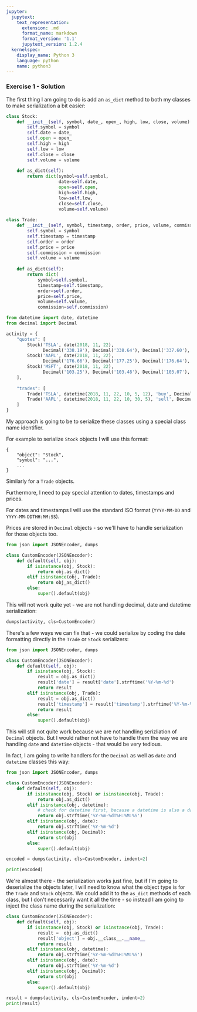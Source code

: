 ```yaml
---
jupyter:
  jupytext:
    text_representation:
      extension: .md
      format_name: markdown
      format_version: '1.1'
      jupytext_version: 1.2.4
  kernelspec:
    display_name: Python 3
    language: python
    name: python3
---
```


### Exercise 1 - Solution


The first thing I am going to do is add an `as_dict` method to both my classes to make serialization a bit easier:

```python
class Stock:
    def __init__(self, symbol, date_, open_, high, low, close, volume):
        self.symbol = symbol
        self.date = date_
        self.open = open_
        self.high = high
        self.low = low
        self.close = close
        self.volume = volume
        
    def as_dict(self):
        return dict(symbol=self.symbol, 
                    date=self.date,
                    open=self.open,
                    high=self.high,
                    low=self.low,
                    close=self.close,
                    volume=self.volume)
        
class Trade:
    def __init__(self, symbol, timestamp, order, price, volume, commission):
        self.symbol = symbol
        self.timestamp = timestamp
        self.order = order
        self.price = price
        self.commission = commission
        self.volume = volume
        
    def as_dict(self):
        return dict(
            symbol=self.symbol,
            timestamp=self.timestamp,
            order=self.order,
            price=self.price,
            volume=self.volume,
            commission=self.commission)
```

```python
from datetime import date, datetime
from decimal import Decimal

activity = {
    "quotes": [
        Stock('TSLA', date(2018, 11, 22), 
              Decimal('338.19'), Decimal('338.64'), Decimal('337.60'), Decimal('338.19'), 365_607),
        Stock('AAPL', date(2018, 11, 22), 
              Decimal('176.66'), Decimal('177.25'), Decimal('176.64'), Decimal('176.78'), 3_699_184),
        Stock('MSFT', date(2018, 11, 22), 
              Decimal('103.25'), Decimal('103.48'), Decimal('103.07'), Decimal('103.11'), 4_493_689)
    ],
    
    "trades": [
        Trade('TSLA', datetime(2018, 11, 22, 10, 5, 12), 'buy', Decimal('338.25'), 100, Decimal('9.99')),
        Trade('AAPL', datetime(2018, 11, 22, 10, 30, 5), 'sell', Decimal('177.01'), 20, Decimal('9.99'))
    ]
}
```

<!-- #region -->
My approach is going to be to serialize these classes using a special class name identifier.

For example to serialize `Stock` objects I will use this format:

```
{
    "object": "Stock",
    "symbol": "...",
    ...
}
```

Similarly for a `Trade` objects.
<!-- #endregion -->

Furthermore, I need to pay special attention to dates, timestamps and prices.

For dates and timestamps I will use the standard ISO format (`YYYY-MM-DD` and `YYYY-MM-DDTHH:MM:SS`).

Prices are stored in `Decimal` objects - so we'll have to handle serialization for those objects too.

```python
from json import JSONEncoder, dumps

class CustomEncoder(JSONEncoder):
    def default(self, obj):
        if isinstance(obj, Stock):
            return obj.as_dict()
        elif isinstance(obj, Trade):
            return obj_as_dict()
        else:
            super().default(obj)
```

This will not work quite yet - we are not handling decimal, date and datetime serialization:

```python
dumps(activity, cls=CustomEncoder)
```

There's a few ways we can fix that - we could serialize by coding the date formatting directly in the `Trade` or `Stock` serializers:

```python
from json import JSONEncoder, dumps

class CustomEncoder(JSONEncoder):
    def default(self, obj):
        if isinstance(obj, Stock):
            result = obj.as_dict()
            result['date'] = result['date'].strftime('%Y-%m-%d')
            return result
        elif isinstance(obj, Trade):
            result = obj.as_dict()
            result['timestamp'] = result['timestamp'].strftime('%Y-%m-%dT%H:%M:%S')
            return result
        else:
            super().default(obj)
```

This will still not quite work because we are not handling serizliation of `Decimal` objects. But I would rather not have to handle them the way we are handling `date` and `datetime` objects - that would be very tedious.

In fact, I am going to write handlers for the `Decimal` as well as `date` and `datetime` classes this way:

```python
from json import JSONEncoder, dumps

class CustomEncoder(JSONEncoder):
    def default(self, obj):
        if isinstance(obj, Stock) or isinstance(obj, Trade):
            return obj.as_dict()
        elif isinstance(obj, datetime):
            # check for datetime first, because a datetime is also a date
            return obj.strftime('%Y-%m-%dT%H:%M:%S')
        elif isinstance(obj, date):
            return obj.strftime('%Y-%m-%d')
        elif isinstance(obj, Decimal):
            return str(obj)
        else:
            super().default(obj)
```

```python
encoded = dumps(activity, cls=CustomEncoder, indent=2)
```

```python
print(encoded)
```

We're almost there - the serialization works just fine, but if I'm going to deserialize the objects later, I will need to know what the object type is for the `Trade` and `Stock` objects. We could add it to the `as_dict` methods of each class, but I don't necessarily want it all the time - so instead I am going to inject the class name during the serialization:

```python
class CustomEncoder(JSONEncoder):
    def default(self, obj):
        if isinstance(obj, Stock) or isinstance(obj, Trade):
            result =  obj.as_dict()
            result['object'] = obj.__class__.__name__
            return result
        elif isinstance(obj, datetime):
            return obj.strftime('%Y-%m-%dT%H:%M:%S')
        elif isinstance(obj, date):
            return obj.strftime('%Y-%m-%d')
        elif isinstance(obj, Decimal):
            return str(obj)
        else:
            super().default(obj)
```

```python
result = dumps(activity, cls=CustomEncoder, indent=2)
print(result)
```
